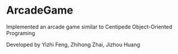 # ArcadeGame
Implemented an arcade game similar to Centipede
Object-Oriented Programing

Developed by Yizhi Feng, Zhihong Zhai, Jizhou Huang
